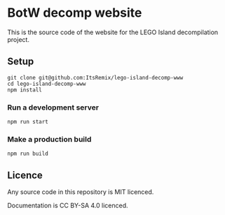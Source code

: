# BotW decomp website

This is the source code of the website for the LEGO Island decompilation project.

## Setup

```shell
git clone git@github.com:ItsRemix/lego-island-decomp-www
cd lego-island-decomp-www
npm install
```

### Run a development server

```shell
npm run start
```

### Make a production build

```shell
npm run build
```

## Licence

Any source code in this repository is MIT licenced.

Documentation is CC BY-SA 4.0 licenced.
